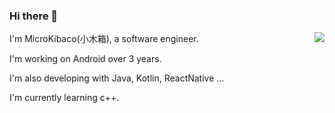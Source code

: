 ### Hi there 👋

<img align="right" src="https://github-readme-stats.vercel.app/api?username=MicroKibaco&show_icons=true&icon_color=0366d6&text_color=24292e&bg_color=ffffff&hide_title=true" />

I'm MicroKibaco(小木箱), a software engineer.

I'm working on Android over 3 years.

I'm also developing with Java, Kotlin, ReactNative ...

I'm currently learning c++.

<!--
**MicroKibaco/MicroKibaco** is a ✨ _special_ ✨ repository because its `README.md` (this file) appears on your GitHub profile.

Here are some ideas to get you started:

- 🔭 I’m currently working on ...
- 🌱 I’m currently learning ...
- 👯 I’m looking to collaborate on ...
- 🤔 I’m looking for help with ...
- 💬 Ask me about ...
- 📫 How to reach me: ...
- 😄 Pronouns: ...
- ⚡ Fun fact: ...
-->
